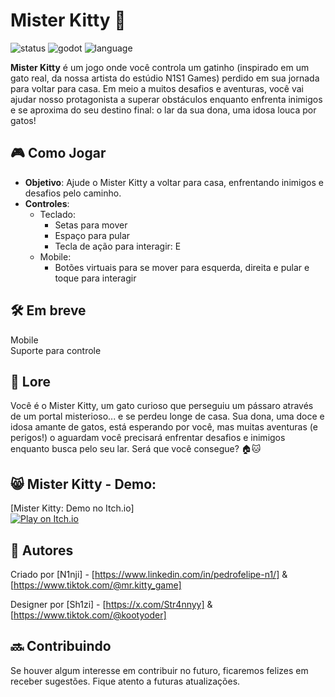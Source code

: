 # Mister Kitty 🐾

![status](https://img.shields.io/badge/status-em%20desenvolvimento-yellow)
![godot](https://img.shields.io/badge/Godot-4.4-blue)
![language](https://img.shields.io/badge/linguagem-GDScript-purple)


**Mister Kitty** é um jogo onde você controla um gatinho (inspirado em um gato real, da nossa artista do estúdio N1S1 Games) perdido em sua jornada para voltar para casa. 
Em meio a muitos desafios e aventuras, você vai ajudar nosso protagonista a superar obstáculos enquanto enfrenta inimigos e se aproxima do seu destino final: o lar da sua dona, uma idosa louca por gatos!

## 🎮 Como Jogar

- **Objetivo**: Ajude o Mister Kitty a voltar para casa, enfrentando inimigos e desafios pelo caminho.
- **Controles**:
  - Teclado:
    - Setas para mover
    - Espaço para pular
    - Tecla de ação para interagir: E
  - Mobile:
    - Botões virtuais para se mover para esquerda, direita e pular e toque para interagir

## 🛠️ Em breve
Mobile </br>
Suporte para controle

## 📝 Lore

Você é o Mister Kitty, um gato curioso que perseguiu um pássaro através de um portal misterioso... e se perdeu longe de casa.
Sua dona, uma doce e idosa amante de gatos, está esperando por você, mas muitas aventuras (e perigos!) o aguardam você precisará enfrentar desafios e inimigos enquanto busca pelo seu lar. Será que você consegue? 🏠🐱

## 😸 Mister Kitty - Demo:
[Mister Kitty: Demo no Itch.io] </br>
[![Play on Itch.io](https://img.shields.io/badge/Play-Mister%20Kitty-red?style=for-the-badge&logo=itch-io)](https://n1nji.itch.io/mister-kitty)

## 📜 Autores

Criado por [N1nji] - [https://www.linkedin.com/in/pedrofelipe-n1/] & [https://www.tiktok.com/@mr.kitty_game]

Designer por [Sh1zi] - [https://x.com/Str4nnyy] & [https://www.tiktok.com/@kootyoder]

## 🔜 Contribuindo

Se houver algum interesse em contribuir no futuro, ficaremos felizes em receber sugestões. Fique atento a futuras atualizações.
